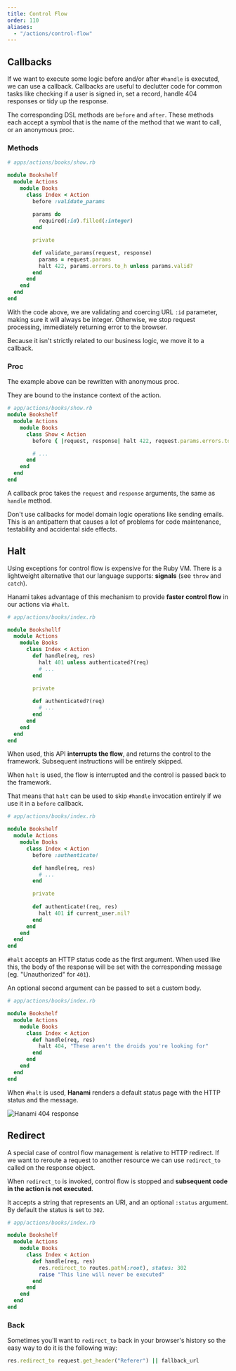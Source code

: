 ```yaml
---
title: Control Flow
order: 110
aliases:
  - "/actions/control-flow"
---
```


## Callbacks

If we want to execute some logic before and/or after `#handle` is executed, we can use a callback.
Callbacks are useful to declutter code for common tasks like checking if a user is signed in, set a record, handle 404 responses or tidy up the response.

The corresponding DSL methods are `before` and `after`.
These methods each accept a symbol that is the name of the method that we want to call, or an anonymous proc.

### Methods

```ruby
# apps/actions/books/show.rb

module Bookshelf
  module Actions
    module Books
      class Index < Action
        before :validate_params
        
        params do
          required(:id).filled(:integer)
        end

        private

        def validate_params(request, response)
          params = request.params
          halt 422, params.errors.to_h unless params.valid?
        end
      end
    end
  end
end
```

With the code above, we are validating and coercing URL `:id` parameter, making sure it will always be integer. Otherwise, we stop request processing, immediately returning error to the browser.

Because it isn't strictly related to our business logic, we move it to a callback.

### Proc

The example above can be rewritten with anonymous proc.

They are bound to the instance context of the action.

```ruby
# app/actions/books/show.rb
module Bookshelf
  module Actions
    module Books
      class Show < Action
        before { |request, response| halt 422, request.params.errors.to_h unless request.params.valid? }

        # ...
      end
    end
  end
end
```

A callback proc takes the `request` and `response` arguments, the same as `handle` method.

<p class="warning">
Don't use callbacks for model domain logic operations like sending emails.
This is an antipattern that causes a lot of problems for code maintenance, testability and accidental side effects.
</p>

## Halt

Using exceptions for control flow is expensive for the Ruby VM.
There is a lightweight alternative that our language supports: **signals** (see `throw` and `catch`).

Hanami takes advantage of this mechanism to provide **faster control flow** in our actions via `#halt`.

```ruby
# app/actions/books/index.rb

module Bookshellf
  module Actions
    module Books
      class Index < Action
        def handle(req, res)
          halt 401 unless authenticated?(req)
          # ...
        end

        private
        
        def authenticated?(req)
          # ...
        end
      end
    end
  end
end
```

When used, this API **interrupts the flow**, and returns the control to the framework.
Subsequent instructions will be entirely skipped.

<p class="warning">
When <code>halt</code> is used, the flow is interrupted and the control is passed back to the framework.
</p>

That means that `halt` can be used to skip `#handle` invocation entirely if we use it in a `before` callback.

```ruby
# app/actions/books/index.rb

module Bookshelf
  module Actions
    module Books
      class Index < Action
        before :authenticate!

        def handle(req, res)
          # ...
        end

        private
        
        def authenticate!(req, res)
          halt 401 if current_user.nil?
        end
      end
    end
  end
end
```

`#halt` accepts an HTTP status code as the first argument.
When used like this, the body of the response will be set with the corresponding message (eg. "Unauthorized" for `401`).

An optional second argument can be passed to set a custom body.

```ruby
# app/actions/books/index.rb

module Bookshelf
  module Actions
    module Books
      class Index < Action
        def handle(req, res)
          halt 404, "These aren't the droids you're looking for"
        end
      end
    end
  end
end
```

When `#halt` is used, **Hanami** renders a default status page with the HTTP status and the message.


<p><img src="/v2.0/actions/404-response.png" alt="Hanami 404 response" class="img-responsive"></p>

## Redirect

A special case of control flow management is relative to HTTP redirect.
If we want to reroute a request to another resource we can use `redirect_to` called on the response object.

When `redirect_to` is invoked, control flow is stopped and **subsequent code in the action is not executed**.

It accepts a string that represents an URI, and an optional `:status` argument.
By default the status is set to `302`.

```ruby
# app/actions/books/index.rb

module Bookshelf
  module Actions
    module Books
      class Index < Action
        def handle(req, res)
          res.redirect_to routes.path(:root), status: 302
          raise "This line will never be executed"
        end
      end
    end
  end
end
```

### Back

Sometimes you'll want to `redirect_to` back in your browser's history so the easy way to do it
is the following way:

```ruby
res.redirect_to request.get_header("Referer") || fallback_url
```
